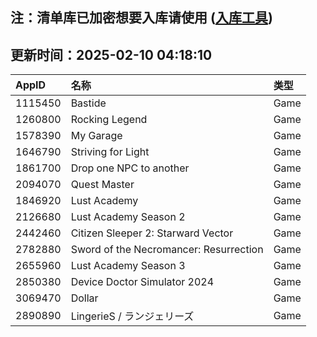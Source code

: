 ## 注：清单库已加密想要入库请使用 ([入库工具](https://github.com/BlankTMing/ManifestAutoUpdate/releases))

## 更新时间：2025-02-10 04:18:10
| AppID | 名称 | 类型  |
| :-------------------- | :----------------------------- | :----------- |
| 1115450 | Bastide| Game |
| 1260800 | Rocking Legend| Game |
| 1578390 | My Garage| Game |
| 1646790 | Striving for Light| Game |
| 1861700 | Drop one NPC to another| Game |
| 2094070 | Quest Master| Game |
| 1846920 | Lust Academy| Game |
| 2126680 | Lust Academy Season 2| Game |
| 2442460 | Citizen Sleeper 2: Starward Vector| Game |
| 2782880 | Sword of the Necromancer: Resurrection| Game |
| 2655960 | Lust Academy Season 3| Game |
| 2850380 | Device Doctor Simulator 2024| Game |
| 3069470 | Dollar| Game |
| 2890890 | LingerieS / ランジェリーズ| Game |
